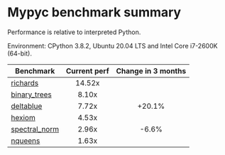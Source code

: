 # Mypyc benchmark summary

Performance is relative to interpreted Python.

Environment: CPython 3.8.2, Ubuntu 20.04 LTS and Intel Core i7-2600K (64-bit).

| Benchmark | Current perf | Change in 3 months |
| --- | :---: | :---: |
| [richards](benchmarks/richards.md) | 14.52x |  |
| [binary_trees](benchmarks/binary_trees.md) | 8.10x |  |
| [deltablue](benchmarks/deltablue.md) | 7.72x | +20.1% |
| [hexiom](benchmarks/hexiom.md) | 4.53x |  |
| [spectral_norm](benchmarks/spectral_norm.md) | 2.96x | -6.6% |
| [nqueens](benchmarks/nqueens.md) | 1.63x |  |
